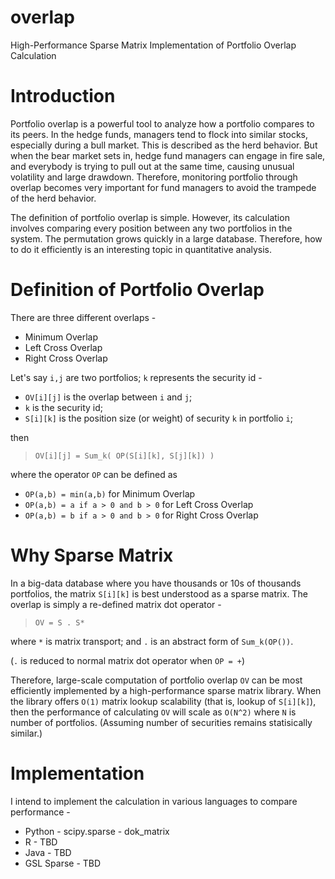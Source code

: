 overlap
=======

High-Performance Sparse Matrix Implementation of Portfolio Overlap Calculation

# Introduction

Portfolio overlap is a powerful tool to analyze how a portfolio compares to its peers. In the hedge funds, managers tend to flock into similar stocks, especially during a bull market. This is described as the herd behavior. But when the bear market sets in, hedge fund managers can engage in fire sale, and everybody is trying to pull out at the same time, causing unusual volatility and large drawdown. Therefore, monitoring portfolio through overlap becomes very important for fund managers to avoid the trampede of the herd behavior.

The definition of portfolio overlap is simple. However, its calculation involves comparing every position between any two portfolios in the system. The permutation grows quickly in a large database. Therefore, how to do it efficiently is an interesting topic in quantitative analysis.

# Definition of Portfolio Overlap

There are three different overlaps -
* Minimum Overlap
* Left Cross Overlap
* Right Cross Overlap

Let's say `i,j` are two portfolios; `k` represents the security id -
* `OV[i][j]` is the overlap between `i` and `j`; 
* `k` is the security id;
* `S[i][k]` is the position size (or weight) of security `k` in portfolio `i`;

then 

> `OV[i][j] = Sum_k( OP(S[i][k], S[j][k]) )`

where the operator `OP` can be defined as
* `OP(a,b) = min(a,b)` for Minimum Overlap
* `OP(a,b) = a if a > 0 and b > 0` for Left Cross Overlap
* `OP(a,b) = b if a > 0 and b > 0` for Right Cross Overlap

# Why Sparse Matrix

In a big-data database where you have thousands or 10s of thousands portfolios, the matrix `S[i][k]` is best understood as a sparse matrix. The overlap is simply a re-defined matrix dot operator -

> `OV = S . S*` 

where `*` is matrix transport; and `.` is an abstract form of `Sum_k(OP())`. 

(`.` is reduced to normal matrix dot operator when `OP = +`)

Therefore, large-scale computation of portfolio overlap `OV` can be most efficiently implemented by a high-performance sparse matrix library. When the library offers `O(1)` matrix lookup scalability (that is, lookup of `S[i][k]`), then the performance of calculating `OV` will scale as `O(N^2)` where `N` is number of portfolios. (Assuming number of securities remains statisically similar.)

# Implementation

I intend to implement the calculation in various languages to compare performance -
* Python - scipy.sparse - dok_matrix
* R - TBD
* Java - TBD
* GSL Sparse - TBD

